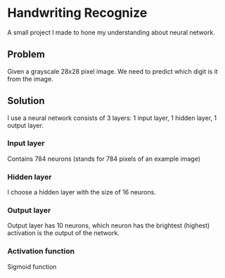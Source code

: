# Handwriting Recognize
A small project I made to hone my understanding about neural network. 

## Problem
Given a grayscale 28x28 pixel image. We need to predict which digit is it from the image. 

## Solution
I use a neural network consists of 3 layers: 1 input layer, 1 hidden layer, 1 output layer.

### Input layer 
Contains 784 neurons (stands for 784 pixels of an example image)

### Hidden layer
I choose a hidden layer with the size of 16 neurons.

### Output layer
Output layer has 10 neurons, which neuron has the brightest (highest) activation is the output of the network. 

### Activation function
Sigmoid function